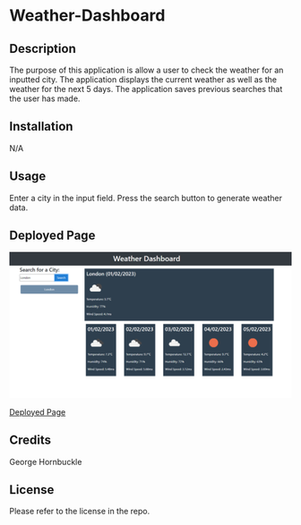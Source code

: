 # Weather-Dashboard

## Description

The purpose of this application is allow a user to check the weather for an inputted city.
The application displays the current weather as well as the weather for the next 5 days.
The application saves previous searches that the user has made.

## Installation

N/A

## Usage

Enter a city in the input field.
Press the search button to generate weather data.

## Deployed Page

![deployed page](./assets/images/deployedpage.PNG)

[Deployed Page](https://gthornbuckle.github.io/Weather-Dashboard/)

## Credits

George Hornbuckle

## License

Please refer to the license in the repo.